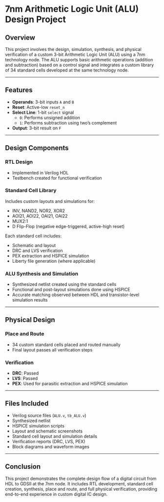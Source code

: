 # 7nm Arithmetic Logic Unit (ALU) Design Project

## Overview

This project involves the design, simulation, synthesis, and physical verification of a custom 3-bit Arithmetic Logic Unit (ALU) using a 7nm technology node. The ALU supports basic arithmetic operations (addition and subtraction) based on a control signal and integrates a custom library of 34 standard cells developed at the same technology node.

---

## Features

- **Operands**: 3-bit inputs `A` and `B`
- **Reset**: Active-low `reset_n`
- **Select Line**: 1-bit `select` signal  
  - `0`: Performs unsigned addition  
  - `1`: Performs subtraction using two’s complement
- **Output**: 3-bit result on `F`

---

## Design Components

### RTL Design
- Implemented in Verilog HDL
- Testbench created for functional verification

### Standard Cell Library
Includes custom layouts and simulations for:
- INV, NAND2, NOR2, XOR2  
- AOI21, AOI22, OAI21, OAI22  
- MUX2:1  
- D Flip-Flop (negative edge-triggered, active-high reset)

Each standard cell includes:
- Schematic and layout
- DRC and LVS verification
- PEX extraction and HSPICE simulation
- Liberty file generation (where applicable)

### ALU Synthesis and Simulation
- Synthesized netlist created using the standard cells
- Functional and post-layout simulations done using HSPICE
- Accurate matching observed between HDL and transistor-level simulation results

---

## Physical Design

### Place and Route
- 34 custom standard cells placed and routed manually
- Final layout passes all verification steps

### Verification
- **DRC**: Passed
- **LVS**: Passed
- **PEX**: Used for parasitic extraction and HSPICE simulation

---

## Files Included

- Verilog source files (`ALU.v`, `tb_ALU.v`)
- Synthesized netlist
- HSPICE simulation scripts
- Layout and schematic screenshots
- Standard cell layout and simulation details
- Verification reports (DRC, LVS, PEX)
- Block diagrams and waveform images

---

## Conclusion

This project demonstrates the complete design flow of a digital circuit from HDL to GDSII at the 7nm node. It includes RTL development, standard cell creation, synthesis, place and route, and full physical verification, providing end-to-end experience in custom digital IC design.
